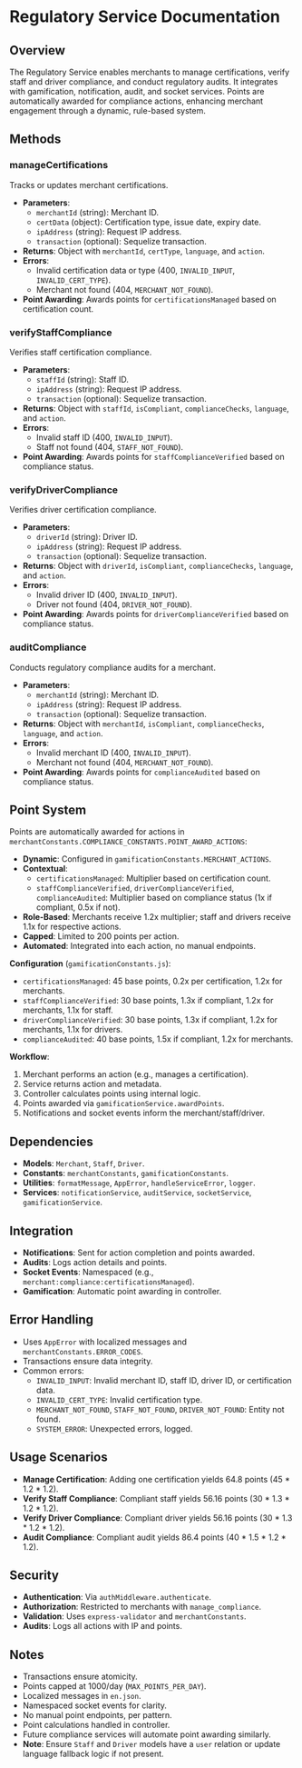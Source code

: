 # Regulatory Service Documentation

## Overview
The Regulatory Service enables merchants to manage certifications, verify staff and driver compliance, and conduct regulatory audits. It integrates with gamification, notification, audit, and socket services. Points are automatically awarded for compliance actions, enhancing merchant engagement through a dynamic, rule-based system.

## Methods

### manageCertifications
Tracks or updates merchant certifications.

- **Parameters**:
  - `merchantId` (string): Merchant ID.
  - `certData` (object): Certification type, issue date, expiry date.
  - `ipAddress` (string): Request IP address.
  - `transaction` (optional): Sequelize transaction.
- **Returns**: Object with `merchantId`, `certType`, `language`, and `action`.
- **Errors**:
  - Invalid certification data or type (400, `INVALID_INPUT`, `INVALID_CERT_TYPE`).
  - Merchant not found (404, `MERCHANT_NOT_FOUND`).
- **Point Awarding**: Awards points for `certificationsManaged` based on certification count.

### verifyStaffCompliance
Verifies staff certification compliance.

- **Parameters**:
  - `staffId` (string): Staff ID.
  - `ipAddress` (string): Request IP address.
  - `transaction` (optional): Sequelize transaction.
- **Returns**: Object with `staffId`, `isCompliant`, `complianceChecks`, `language`, and `action`.
- **Errors**:
  - Invalid staff ID (400, `INVALID_INPUT`).
  - Staff not found (404, `STAFF_NOT_FOUND`).
- **Point Awarding**: Awards points for `staffComplianceVerified` based on compliance status.

### verifyDriverCompliance
Verifies driver certification compliance.

- **Parameters**:
  - `driverId` (string): Driver ID.
  - `ipAddress` (string): Request IP address.
  - `transaction` (optional): Sequelize transaction.
- **Returns**: Object with `driverId`, `isCompliant`, `complianceChecks`, `language`, and `action`.
- **Errors**:
  - Invalid driver ID (400, `INVALID_INPUT`).
  - Driver not found (404, `DRIVER_NOT_FOUND`).
- **Point Awarding**: Awards points for `driverComplianceVerified` based on compliance status.

### auditCompliance
Conducts regulatory compliance audits for a merchant.

- **Parameters**:
  - `merchantId` (string): Merchant ID.
  - `ipAddress` (string): Request IP address.
  - `transaction` (optional): Sequelize transaction.
- **Returns**: Object with `merchantId`, `isCompliant`, `complianceChecks`, `language`, and `action`.
- **Errors**:
  - Invalid merchant ID (400, `INVALID_INPUT`).
  - Merchant not found (404, `MERCHANT_NOT_FOUND`).
- **Point Awarding**: Awards points for `complianceAudited` based on compliance status.

## Point System
Points are automatically awarded for actions in `merchantConstants.COMPLIANCE_CONSTANTS.POINT_AWARD_ACTIONS`:
- **Dynamic**: Configured in `gamificationConstants.MERCHANT_ACTIONS`.
- **Contextual**:
  - `certificationsManaged`: Multiplier based on certification count.
  - `staffComplianceVerified`, `driverComplianceVerified`, `complianceAudited`: Multiplier based on compliance status (1x if compliant, 0.5x if not).
- **Role-Based**: Merchants receive 1.2x multiplier; staff and drivers receive 1.1x for respective actions.
- **Capped**: Limited to 200 points per action.
- **Automated**: Integrated into each action, no manual endpoints.

**Configuration** (`gamificationConstants.js`):
- `certificationsManaged`: 45 base points, 0.2x per certification, 1.2x for merchants.
- `staffComplianceVerified`: 30 base points, 1.3x if compliant, 1.2x for merchants, 1.1x for staff.
- `driverComplianceVerified`: 30 base points, 1.3x if compliant, 1.2x for merchants, 1.1x for drivers.
- `complianceAudited`: 40 base points, 1.5x if compliant, 1.2x for merchants.

**Workflow**:
1. Merchant performs an action (e.g., manages a certification).
2. Service returns action and metadata.
3. Controller calculates points using internal logic.
4. Points awarded via `gamificationService.awardPoints`.
5. Notifications and socket events inform the merchant/staff/driver.

## Dependencies
- **Models**: `Merchant`, `Staff`, `Driver`.
- **Constants**: `merchantConstants`, `gamificationConstants`.
- **Utilities**: `formatMessage`, `AppError`, `handleServiceError`, `logger`.
- **Services**: `notificationService`, `auditService`, `socketService`, `gamificationService`.

## Integration
- **Notifications**: Sent for action completion and points awarded.
- **Audits**: Logs action details and points.
- **Socket Events**: Namespaced (e.g., `merchant:compliance:certificationsManaged`).
- **Gamification**: Automatic point awarding in controller.

## Error Handling
- Uses `AppError` with localized messages and `merchantConstants.ERROR_CODES`.
- Transactions ensure data integrity.
- Common errors:
  - `INVALID_INPUT`: Invalid merchant ID, staff ID, driver ID, or certification data.
  - `INVALID_CERT_TYPE`: Invalid certification type.
  - `MERCHANT_NOT_FOUND`, `STAFF_NOT_FOUND`, `DRIVER_NOT_FOUND`: Entity not found.
  - `SYSTEM_ERROR`: Unexpected errors, logged.

## Usage Scenarios
- **Manage Certification**: Adding one certification yields 64.8 points (45 * 1.2 * 1.2).
- **Verify Staff Compliance**: Compliant staff yields 56.16 points (30 * 1.3 * 1.2 * 1.2).
- **Verify Driver Compliance**: Compliant driver yields 56.16 points (30 * 1.3 * 1.2 * 1.2).
- **Audit Compliance**: Compliant audit yields 86.4 points (40 * 1.5 * 1.2 * 1.2).

## Security
- **Authentication**: Via `authMiddleware.authenticate`.
- **Authorization**: Restricted to merchants with `manage_compliance`.
- **Validation**: Uses `express-validator` and `merchantConstants`.
- **Audits**: Logs all actions with IP and points.

## Notes
- Transactions ensure atomicity.
- Points capped at 1000/day (`MAX_POINTS_PER_DAY`).
- Localized messages in `en.json`.
- Namespaced socket events for clarity.
- No manual point endpoints, per pattern.
- Point calculations handled in controller.
- Future compliance services will automate point awarding similarly.
- **Note**: Ensure `Staff` and `Driver` models have a `user` relation or update language fallback logic if not present.